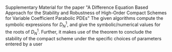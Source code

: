 Supplementary Material for the paper "A Difference Equation Based Approach for the Stability and Robustness of High-Order Compact Schemes for Variable Coefficient Parabolic PDEs"
The given algorithms compute the symbolic expressions for $D^1_N$, and give the symbolic/numerical values for the roots of $D^1_N$. Further, it makes use of the theorem to conclude the stability of the compact scheme under the specific choices of parameters entered by a user
